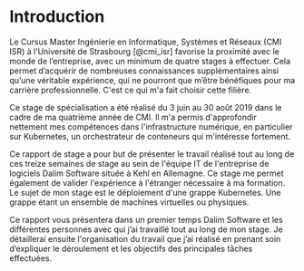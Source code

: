# Introduction

Le Cursus Master Ingénierie en Informatique, Systèmes et Réseaux (CMI ISR) à l’Université de Strasbourg [@cmi_isr] favorise la proximité avec le monde de l’entreprise, avec un minimum de quatre stages à effectuer.
Cela permet d’acquérir de nombreuses connaissances supplémentaires ainsi qu’une véritable expérience, qui ne pourront que m’être bénéfiques pour ma carrière professionnelle.
C'est ce qui m'a fait choisir cette filière.

Ce stage de spécialisation a été réalisé du 3 juin au 30 août 2019 dans le cadre de ma quatrième année de CMI.
Il m'a permis d'approfondir nettement mes compétences dans l'infrastructure numérique, en particulier sur Kubernetes, un orchestrateur de conteneurs qui m'intéresse fortement.

Ce rapport de stage a pour but de présenter le travail réalisé tout au long de ces treize semaines de stage au sein de l'équipe IT de l'entreprise de logiciels Dalim Software située à Kehl en Allemagne.
Ce stage me permet également de valider l'expérience à l'étranger nécessaire à ma formation.
Le sujet de mon stage est le déploiement d'une grappe Kubernetes.
Une grappe étant un ensemble de machines virtuelles ou physiques.

Ce rapport vous présentera dans un premier temps Dalim Software et les différentes personnes avec qui j’ai travaillé tout au long de mon stage.
Je détaillerai ensuite l'organisation du travail que j’ai réalisé en prenant soin d’expliquer le déroulement et les objectifs des principales tâches effectuées.
